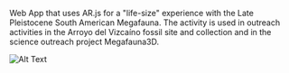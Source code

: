 Web App that uses AR.js for a "life-size" experience with the Late Pleistocene South American Megafauna. The activity is used in outreach activities in the Arroyo del Vizcaíno fossil site and collection and in the science outreach project Megafauna3D.

![Alt Text](assets/gif.gif)

